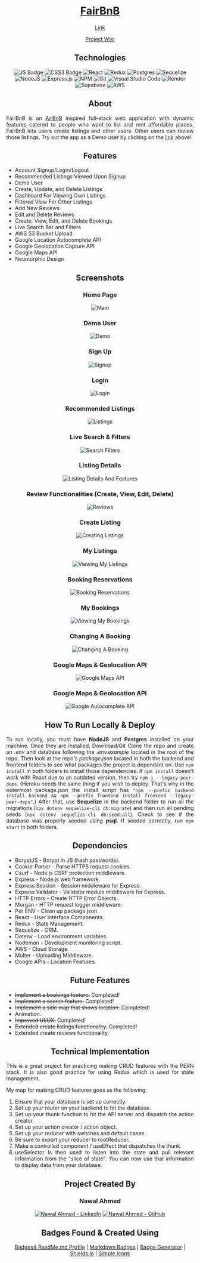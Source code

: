 <div align="center">

# [FairBnB](https://fairbnb-app-supabase.onrender.com/)

[Link](https://fairbnb-app-supabase.onrender.com/)

[Project Wiki](https://github.com/nawaljahmed/fairbnb/wiki)

## Technologies

![JS Badge](https://img.shields.io/badge/JavaScript-F7DF1E?style=for-the-badge&logo=javascript&logoColor=black)
![CSS3 Badge](https://img.shields.io/badge/CSS3-1572B6?style=for-the-badge&logo=css3&logoColor=white)
![React](https://img.shields.io/badge/react-%2320232a.svg?style=for-the-badge&logo=react&logoColor=%2361DAFB)
![Redux](https://img.shields.io/badge/redux-%23593d88.svg?style=for-the-badge&logo=redux&logoColor=white)
![Postgres](https://img.shields.io/badge/postgres-%23316192.svg?style=for-the-badge&logo=postgresql&logoColor=white)
![Sequelize](https://img.shields.io/static/v1?label=&message=Sequelize&color=%232F406A&style=for-the-badge&logo=Sequelize&logoColor=%2303AFEF)
![NodeJS](https://img.shields.io/badge/node.js-6DA55F?style=for-the-badge&logo=node.js&logoColor=white)
![Express.js](https://img.shields.io/badge/express.js-%23404d59.svg?style=for-the-badge&logo=express&logoColor=%2361DAFB)
![NPM](https://img.shields.io/badge/npm-CB3837?style=for-the-badge&logo=npm&logoColor=white)
![Git](https://img.shields.io/badge/git-%23F05033.svg?style=for-the-badge&logo=git&logoColor=white)
![Visual Studio Code](https://img.shields.io/badge/Visual%20Studio%20Code-0078d7.svg?style=for-the-badge&logo=visual-studio-code&logoColor=white)
![Render](https://img.shields.io/badge/Render-%46E3B7.svg?style=for-the-badge&logo=render&logoColor=white)
![Supabase](https://img.shields.io/badge/Supabase-3ECF8E?style=for-the-badge&logo=supabase&logoColor=white)
![AWS](https://img.shields.io/badge/Amazon_AWS-FF9900?style=for-the-badge&logo=amazonaws&logoColor=white)

</div>

<div align="center">

## About

<div>

<div align="justify">

FairBnB is an [AirBnB](https://www.airbnb.com/) inspired full-stack web application with dynamic features catered to people who want to list and rent affordable places. FairBnB lets users create listings and other users. Other users can review those listings. Try out the app as a Demo user by clicking on the [link](https://fairbnb-app-supabase.onrender.com/) above!

<div>

<div align="center">

## Features

<div>

<div align="justify">

- Account Signup/Login/Logout
- Recommended Listings Viewed Upon Signup
- Demo User
- Create, Update, and Delete Listings
- Dashboard For Viewing Own Listings
- Filtered View For Other Listings
- Add New Reviews
- Edit and Delete Reviews
- Create, View, Edit, and Delete Bookings
- Live Search Bar and Filters
- AWS S3 Bucket Upload
- Google Location Autocomplete API
- Google Geolocation Capture API
- Google Maps API
- Neumorphic Design

<div>

<div align="center">

## Screenshots

<div>

<div align="center">

### Home Page

![Main](https://user-images.githubusercontent.com/11577850/173890446-aab27bad-5e84-4020-b070-6b5a878c4e90.png)

### Demo User

![Demo](https://user-images.githubusercontent.com/11577850/173890478-f0277186-70a9-4cca-a4c8-d05462dc2958.png)

### Sign Up

![Signup](https://user-images.githubusercontent.com/11577850/173890498-c7d17f66-9b9d-49f9-9ff4-f8a3a61e38b7.png)

### Login

![Login](https://user-images.githubusercontent.com/11577850/173890268-477bd3b0-f1a9-4fb1-b215-3a690dbb8b7e.png)

### Recommended Listings

![Listings](https://user-images.githubusercontent.com/11577850/173890602-054f6a7c-52de-445a-9f8a-046340915597.png)

### Live Search & Filters

![Search   Filters](https://user-images.githubusercontent.com/11577850/173892229-3b31b8b9-ee86-47f1-93a6-fa8e3ba67868.png)

### Listing Details

![Listing Details And Features](https://user-images.githubusercontent.com/11577850/173894185-cbc412ed-5019-4b6a-b5a3-7b70b914f876.gif)

### Review Functionalities (Create, View, Edit, Delete)

![Reviews](https://user-images.githubusercontent.com/11577850/173890981-1b5dbe61-d866-4339-8619-4c3f0a4e9bf8.gif)

### Create Listing

![Creating Listings](https://user-images.githubusercontent.com/11577850/173891206-1d400107-0068-489f-b078-9f8580a8e019.png)

### My Listings

![Viewing My Listings](https://user-images.githubusercontent.com/11577850/173891246-6dca6f42-a53a-4cce-aca8-41f91d556079.png)

### Booking Reservations

![Booking Reservations](https://user-images.githubusercontent.com/11577850/173891547-1a0c5987-29eb-4960-97d6-55a4b7810c2b.png)

### My Bookings

![Viewing My Bookings](https://user-images.githubusercontent.com/11577850/173891791-5ba495b7-45de-4767-8819-b6dfa8dc3aed.png)

### Changing A Booking

![Changing A Booking](https://user-images.githubusercontent.com/11577850/173891607-e111ff72-4e8f-4dbb-ae74-98f5f5bc9710.png)

### Google Maps & Geolocation API

![Google Maps API](https://user-images.githubusercontent.com/11577850/173891701-00f17638-aba8-4865-97db-0a9ea02b1686.png)

### Google Maps & Geolocation API

![Google Autocomplete API](https://user-images.githubusercontent.com/11577850/173892162-63d336b9-5030-4f18-b3c7-eb7ffec85441.png)


<div>

<div align="center">

## How To Run Locally & Deploy

<div>

<div align="justify">

To run locally, you must have **NodeJS** and **Postgres** installed on your machine. Once they are installed, Download/Git Clone the repo and create an *.env* and database following the *.env.example* located in the root of the repo. Then look at the repo's *package.json* located in both the backend and frontend folders to see what packages the project is dependant on. Use `npm install` in both folders to install those dependencies. If `npm install` doesn't work with React due to an outdated version, then try `npm i --legacy-peer-deps`. (Heroku needs the same thing if you wish to deploy. That's why in the outermost package.json the install script has `"npm --prefix backend install backend && npm --prefix frontend install frontend --legacy-peer-deps"`.) After that, use **Sequelize** in the backend folder to run all the migrations (`npx dotenv sequelize-cli db:migrate`) and then run all pending seeds (`npx dotenv sequelize-cli db:seed:all`). Check to see if the database was properly seeded using **psql**. If seeded correctly, run `npm start` in both folders.

<div>

<div align="center">

## Dependencies

<div>

<div align="justify">

- BcryptJS - Bcrypt in JS (hash passwords).
- Cookie-Parser - Parse HTTPS request cookies.
- Csurf - Node.js CSRF protection middleware.
- Express - Node.js web framework.
- Express Session - Session middleware for Express.
- Express Validator - Validator module middleware for Express.
- HTTP Errors - Create HTTP Error Objects.
- Morgan - HTTP request logger middleware.
- Per ENV - Clean up package.json.
- React - User Interface Components.
- Redux - State Management.
- Sequelize - ORM.
- Dotenv - Load environment variables.
- Nodemon - Development monitoring script.
- AWS - Cloud Storage.
- Multer - Uploading Middleware.
- Google APIs - Location Features.

<div>

<div align="center">

## Future Features

<div>

<div align="justify">

- ~~Implement a bookings feature.~~ Completed!
- ~~Implement a search feature.~~ Completed!
- ~~Implement a side map that shows location.~~ Completed!
- Animation.
- ~~Improved UI/UX.~~ Completed!
- ~~Extended create listings functionality.~~ Completed!
- Extended create reviews functionality.

<div>


<div align="center">

## Technical Implementation

<div>

<div align="justify">

This is a great project for practicing making CRUD features with the PERN stack. It is also good practice for using Redux which is used for state management.

My map for making CRUD features goes as the following:
1. Ensure that your database is set up correctly.
2. Set up your router on your backend to hit the database.
3. Set up your thunk function to hit the API server and dispatch the action creator.
4. Set up your action creator / action object.
5. Set up your reducer with switches and default cases.
6. Be sure to export your reducer to rootReducer.
7. Make a controlled component / useEffect that dispatches the thunk.
8. useSelector is then used to listen into the state and pull relevant information from the "slice of state". You can now use that information to display data from your database.

<div>


<div align="center">

## Project Created By
### Nawal Ahmed

[![Nawal Ahmed - LinkedIn](https://img.shields.io/static/v1?label=Nawal+Ahmed&message=LinkedIn&color=%230077B5&style=for-the-badge&logo=LinkedIn&logoColor=white)](https://www.linkedin.com/in/nawaljahmed/) [![Nawal Ahmed - GitHub](https://img.shields.io/static/v1?label=Nawal+Ahmed&message=GitHub&color=%23161B22&style=for-the-badge&logo=GitHub&logoColor=white)](https://github.com/nawaljahmed)

<div>

<div align="center">

## Badges Found & Created Using
[Badges4 ReadMe.md Profile](https://github.com/alexandresanlim/Badges4-README.md-Profile) | [Markdown Badges](https://github.com/Ileriayo/markdown-badges) | [Badge Generator](https://michaelcurrin.github.io/badge-generator/#/generic) | [Shields.io](https://shields.io/) | [Simple Icons](https://simpleicons.org/)

<div>
